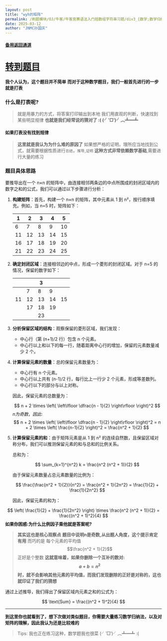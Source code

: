 ```yaml
---
layout: post
title: "wyh的矩阵"
permalink: /刷题模块/OJ/牛客/牛客竞赛语法入门班数组字符串习题/div3_{数学;数学归纳}_牛客_wyh的矩阵.md/
date: 2025-03-12
author: "JNMC孙国庆"
---
```


#### [备用返回通道](../../README.md)
# [转到题目](https://ac.nowcoder.com/acm/contest/19306/1022)


**我个人认为，这个题目并不简单**
**而对于这种数学题目，我们一般首先进行的一步就是打表**
### 什么是打表呢?
> 就是用暴力的方式，将答案打印输出到本地
> 我们用直观的判断，快速找到某些明显规律
> **也就是我们经常说的猜对了 :(  (╯‵□′)╯︵┻━┻**

#### 如果打表没有找到规律
> **这里就是我认为为什么难的原因了**
> 如果想严格的证明，理所应当地找到公式，就需要根据性质进行`总结`，`推导`,`证明`
> **这种方式非常依赖数学基础**,需要进行大量的练习

### 题目具体思路
要推导出在一个 n×n 的矩阵中，由连接相邻两条边的中点所围成的封闭区域内的数字之和的公式，我们可以通过以下步骤进行分析：

1. **构建矩阵**：首先，构建一个 n×n 的矩阵，其中元素从 1 到 n²，按行顺序填充。例如，当 n=5 时，矩阵如下：

   | 1  | 2  | 3  | 4  | 5  |
   |----|----|----|----|----|
   | 6  | 7  | 8  | 9  | 10 |
   | 11 | 12 | 13 | 14 | 15 |
   | 16 | 17 | 18 | 19 | 20 |
   | 21 | 22 | 23 | 24 | 25 |

2. **确定封闭区域**：连接相邻边的中点，形成一个菱形的封闭区域。对于 n=5 的情况，保留的数字如下：

   |    |    | 3  |    |    |
   |----|----|----|----|----|
   |    | 7  | 8  | 9  |    |
   | 11 | 12 | 13 | 14 | 15 |
   |    | 17 | 18 | 19 |    |
   |    |    | 23 |    |    |

3. **分析保留区域的结构**：观察保留的菱形区域，我们发现：
   - 中心行（第 (n+1)/2 行）包含 n 个元素。
   - 中心行以上和以下的每一行，随着距离中心行的增加，保留的元素数量减少 2 个。

4. **计算保留元素的数量**：总的保留元素数量为：
   - 中心行有 n 个元素。
   - 中心行以上共有 (n-1)/2 行，每行比上一行少 2 个元素，形成等差数列。
   - 中心行以下的部分与以上对称。

   因此，保留元素的总数量为：

   $$
      n + 2 \times \left( \left\lfloor \dfrac{n - 1}{2} \right\rfloor \right)^2
   $$
   $n为奇数，因此:$
   $$
   n + 2 \times \left( \left\lfloor \dfrac{n - 1}{2} \right\rfloor \right)^2
   = n + 2 \times \left( \frac{n-1}{2} \right)^2
= \frac{n^2 + 1}{2}
   $$

5. **计算保留元素的和**：由于矩阵元素是从 1 到 n² 的连续自然数，且保留区域对称分布，我们可以推测保留元素的和与总和的比例关系。

   总和为：

    $$
   \sum_{k=1}^{n^2} k = \frac{n^2 (n^2 + 1)}{2}
   $$

   由于保留元素数量占总元素数量的比例为：

    $$ 
   \frac{\frac{n^2 + 1}{2}}{n^2} = \frac{n^2 + 1}{2n^2} = \frac{1}{2} + \frac{1}{2n^2}
    $$

   因此，保留元素的和为：

  $$
   \left( \frac{1}{2} + \frac{1}{2n^2} \right) \times \frac{n^2 (n^2 + 1)}{2} = \frac{(n^2 + 1)^2}{4}
  $$
   **如果你困惑:为什么比例因子乘他就是答案呢?**
   > **其实这也是核心观察点**
   > **题目中说明n是奇数,从出题人角度，这个提示肯定有用**
   > 而巧的是 每个元素的平均值 $$\frac{n^2 + 1}{2}$$ 正好是个整数
   > **这就意味着，如果你删除一个互补的数对:$$a+b =n^2$$时，就不会影响其他元素的平均值，而我们发现删除的正好是对称的，这也就印证了我们的猜想**

通过上述推导，我们得出了保留区域内元素之和的公式为：

$$
\text{Sum} = \frac{(n^2 + 1)^2}{4}
$$


----
**到这里你也就看到了，想下次做对类似题目，你需要大量练习数学归纳法，以及对矩阵的理解，因此我认为还是比较难的**

> Tips: 我也正在练习这种，数学题我也很菜 (╯‵□′)╯︵┻━┻ :(
